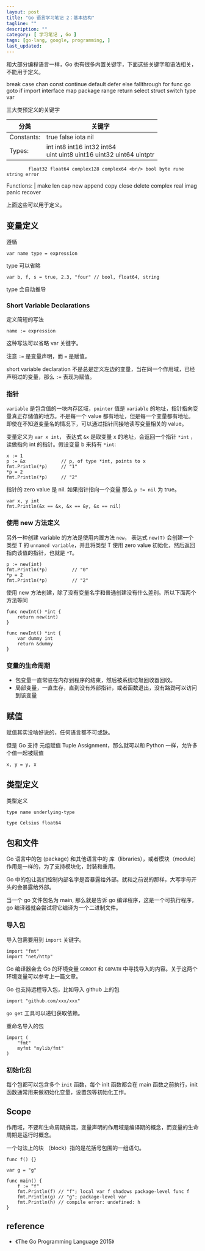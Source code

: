 ```yaml
---
layout: post
title: "Go 语言学习笔记 2：基本结构"
tagline: ""
description: ""
category: [ 学习笔记 , Go ]
tags: [go-lang, google, programming, ]
last_updated:
---
```


和大部分编程语言一样，Go 也有很多内置关键字，下面这些关键字和语法相关，不能用于定义。

break
case
chan
const
continue
default
defer
else
fallthrough
for
func
go
goto
if
import
interface
map
package
range
return
select
struct
switch
type
var

三大类预定义的关键字

分类    | 关键字
--------|------------
Constants: | true false iota nil
Types: | int int8 int16 int32 int64 <br/> uint uint8 uint16 uint32 uint64 uintptr <br/>
            float32 float64 complex128 complex64 <br/> bool byte rune string error
Functions: | make len cap new append copy close delete complex real imag panic recover

上面这些可以用于定义。


## 变量定义
遵循

    var name type = expression

type 可以省略

    var b, f, s = true, 2.3, "four" // bool, float64, string

type 会自动推导

### Short Variable Declarations
定义简短的写法

    name := expression

这种写法可以省略 var 关键字。

注意 `:=` 是变量声明，而 `=` 是赋值。

short variable declaration 不是总是定义左边的变量，当在同一个作用域，已经声明过的变量，那么 `:=` 表现为赋值。

### 指针
`variable` 是包含值的一块内存区域，`pointer` 值是 `variable` 的地址，指针指向变量真正存储值的地方。不是每一个 value 都有地址，但是每一个变量都有地址。即使在不知道变量名的情况下，可以通过指针间接地读写变量相关的 value。

变量定义为 `var x int`， 表达式 `&x` 是取变量 x 的地址，会返回一个指针 `*int` ，读做指向 int 的指针。假设变量 b 来持有 `*int`:

    x := 1
    p := &x             // p, of type *int, points to x
    fmt.Println(*p)     // "1"
    *p = 2
    fmt.Println(*p)     // "2"

指针的 zero value 是 nil. 如果指针指向一个变量 那么 `p != nil` 为 true。

    var x, y int
    fmt.Println(&x == &x, &x == &y, &x == nil)

### 使用 new 方法定义
另外一种创建 variable 的方法是使用内置方法 `new`， 表达式 `new(T)` 会创建一个类型 T 的 `unnamed variable`，并且将类型 T 使用 zero value 初始化，然后返回指向该值的指针，也就是 `*T`。

    p := new(int)
    fmt.Println(*p)         // "0"
    *p = 2
    fmt.Println(*p)         // "2"

使用 new 方法创建，除了没有变量名字和普通创建没有什么差别。所以下面两个方法等同

    func newInt() *int {
        return new(int)
    }

    func newInt() *int {
        var dummy int
        return &dummy
    }

### 变量的生命周期

- 包变量一直常驻在内存到程序的结束，然后被系统垃圾回收器回收。
- 局部变量，一直生存，直到没有外部指针，或者函数退出，没有路劲可以访问到该变量

## 赋值
赋值其实没啥好说的，任何语言都不可或缺。

但是 Go 支持 元组赋值 Tuple Assignment，那么就可以和 Python 一样，允许多个值一起被赋值

    x, y = y, x

## 类型定义
类型定义

    type name underlying-type

    type Celsius float64

## 包和文件
Go 语言中的包 (package) 和其他语言中的 库（libraries），或者模块（module）作用是一样的，为了支持模块化，封装和重用。

Go 中的包让我们控制内部名字是否暴露给外部。就和之前说的那样，大写字母开头的会暴露给外部。

当一个 go 文件包名为 main, 那么就是告诉 go 编译程序，这是一个可执行程序，go 编译器就会尝试将它编译为一个二进制文件。

### 导入包
导入包需要用到 `import` 关键字。

    import "fmt"
    import "net/http"

Go 编译器会去 Go 的环境变量 `GOROOT` 和 `GOPATH` 中寻找导入的内容。关于这两个环境变量可以参考上一篇文章。

Go 也支持远程导入包，比如导入 github 上的包

    import "github.com/xxx/xxx"

`go get` 工具可以递归获取依赖。

重命名导入的包

    import (
        "fmt"
        myfmt "mylib/fmt"
    )

### 初始化包

每个包都可以包含多个 `init` 函数，每个 init 函数都会在 main 函数之前执行，init 函数通常用来做初始化变量，设置包等初始化工作。

## Scope
作用域，不要和生命周期搞混，变量声明的作用域是编译期的概念，而变量的生命周期是运行时概念。

一个句法上的块 （block）指的是花括号包围的一组语句。

    func f() {}

    var g = "g"

    func main() {
        f := "f"
        fmt.Println(f) // "f"; local var f shadows package-level func f
        fmt.Println(g) // "g"; package-level var
        fmt.Println(h) // compile error: undefined: h
    }

## reference

- 《The Go Programming Language 2015》
